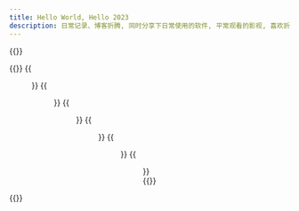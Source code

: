 ```yaml
---
title: Hello World, Hello 2023
description: 日常记录、博客折腾, 同时分享下日常使用的软件, 平常观看的影视, 喜欢折腾的物品等~~
---
```

{{<memos>}}
<div class="content">
{{<gallery caption-position="bottom" caption-effect="fade">}}
{{<figure src="https://img.koobai.com/photo/taohua-small.webp" link="https://img.koobai.com/photo/taohua.webp" caption="春暖花开" alt="趁着周一放学早，感受了下春暖花开">}}
{{<figure src="https://img.koobai.com/photo/lego-small.webp" link="https://img.koobai.com/photo/lego.webp" thumb="-small" caption="LEGO" alt="喜欢拼装的过程">}}
{{<figure src="https://img.koobai.com/photo/birthday-small.webp" link="https://img.koobai.com/photo/birthday.webp" thumb="-small" caption="快乐的成长" >}}
{{<figure src="https://img.koobai.com/photo/jianpan-small.webp" link="https://img.koobai.com/article/zoom.jpg" thumb="-small" caption="ZOOM 65" alt="算是人生第一把真正意义上的客制化机械键盘">}}
{{<figure src="https://img.koobai.com/photo/haobaba-small.webp" link="https://img.koobai.com/photo/haobaba.webp" caption="好爸爸" alt="来自闺女的奖励">}}
{{<figure src="https://img.koobai.com/photo/nguang-small.webp" link="https://img.koobai.com/photo/nguang.webp" thumb="-small" caption="逆光" alt="逆光">}}
{{</gallery >}}  
</div>
{{<load-photoswipe>}}